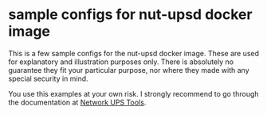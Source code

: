 # sample configs for nut-upsd docker image

This is a few sample configs for the nut-upsd docker image.
These are used for explanatory and illustration purposes only.
There is absolutely no guarantee they fit your particular purpose,
nor where they made with any special security in mind.

You use this examples at your own risk.
I strongly recommend to go through the documentation at
[Network UPS Tools](https://networkupstools.org/).
